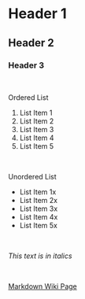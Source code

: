 # Header 1
## Header 2
### Header 3

<br>

Ordered List
1. List Item 1
2. List Item 2
3. List Item 3
4. List Item 4
5. List Item 5

<br>

Unordered List
- List Item 1x
- List Item 2x
- List Item 3x
- List Item 4x
- List Item 5x

<br>

*This text is in italics*

<br>

[Markdown Wiki Page](https://en.wikipedia.org/wiki/Markdown)